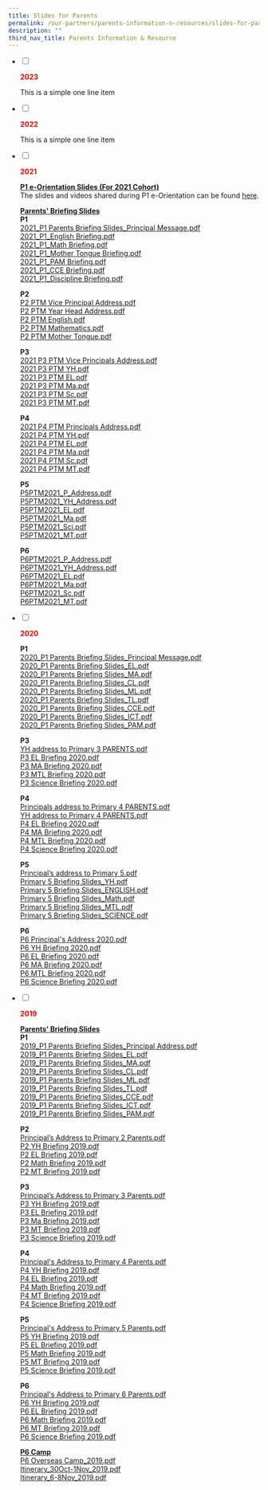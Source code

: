 ```yaml
---
title: Slides for Parents
permalink: /our-partners/parents-information-n-resources/slides-for-parents/
description: ""
third_nav_title: Parents Information & Resource
---
```

<ul class="jekyllcodex_accordion">
<li><input id="accordion1" type="checkbox" /> <label for="accordion1"><p><strong><span style="color: #ff0000;">2023</strong></span></p></label>
<div>
<p>This is a simple one line item</p>
</div>
</li>
<li><input id="accordion2" type="checkbox" /> <label for="accordion2"><p><strong><span style="color: #ff0000;">2022</strong></span></p></label>
<div>
<p>This is a simple one line item</p>
</div>
</li>
<li><input id="accordion3" type="checkbox" /> <label for="accordion3"><p><strong><span style="color: #ff0000;">2021</strong></span></p></label>
<div>
<p><u><strong>P1 e-Orientation Slides (For 2021 Cohort)<br /></strong></u>The slides and videos shared during P1 e-Orientation can be found&nbsp;<a href="https://drive.google.com/drive/folders/1bf_T5sJMjuR8-bhV6o9JanLI_JEw2-F7?usp=sharing" target="_blank" rel="noopener">here</a>.</p>
<p><u></u><strong><u>Parents' Briefing Slides<br /></u></strong><strong>P1<br /></strong><a href="https://www-radinmaspri-moe-edu-sg-admin.cwp.sg/qql/slot/u166/Hidden%20pages/Parents%20Briefing%20Slides/2021/2021_P1%20Parents%20Briefing%20Slides_Principal%20Message.pdf">2021_P1 Parents Briefing Slides_Principal Message.pdf</a><br /><a href="https://www-radinmaspri-moe-edu-sg-admin.cwp.sg/qql/slot/u166/Hidden%20pages/Parents%20Briefing%20Slides/2021/2021_P1_English%20Briefing.pdf">2021_P1_English Briefing.pdf</a><br /><a href="https://www-radinmaspri-moe-edu-sg-admin.cwp.sg/qql/slot/u166/Hidden%20pages/Parents%20Briefing%20Slides/2021/2021_P1_Math%20Briefing.pdf">2021_P1_Math Briefing.pdf</a><br /><a href="https://www-radinmaspri-moe-edu-sg-admin.cwp.sg/qql/slot/u166/Hidden%20pages/Parents%20Briefing%20Slides/2021/2021_P1_Mother%20Tongue%20Briefing.pdf">2021_P1_Mother Tongue Briefing.pdf</a><br /><a href="https://www-radinmaspri-moe-edu-sg-admin.cwp.sg/qql/slot/u166/Hidden%20pages/Parents%20Briefing%20Slides/2021/2021_P1_PAM%20Briefing.pdf">2021_P1_PAM Briefing.pdf</a><br /><a href="https://www-radinmaspri-moe-edu-sg-admin.cwp.sg/qql/slot/u166/Hidden%20pages/Parents%20Briefing%20Slides/2021/2021_P1_CCE%20Briefing.pdf">2021_P1_CCE Briefing.pdf</a><br /><a href="https://www-radinmaspri-moe-edu-sg-admin.cwp.sg/qql/slot/u166/Hidden%20pages/Parents%20Briefing%20Slides/2021/2021_P1_Discipline%20Briefing.pdf">2021_P1_Discipline Briefing.pdf</a></p>
<p><strong>P2<br /></strong><a href="https://www-radinmaspri-moe-edu-sg-admin.cwp.sg/qql/slot/u166/Hidden%20pages/Parents%20Briefing%20Slides/2021/P2/P2%20PTM%20Vice%20Principal%20Address.pdf">P2 PTM Vice Principal Address.pdf</a><br /><a href="https://www-radinmaspri-moe-edu-sg-admin.cwp.sg/qql/slot/u166/Hidden%20pages/Parents%20Briefing%20Slides/2021/P2/P2%20PTM%20Year%20Head%20Address.pdf">P2 PTM Year Head Address.pdf</a><br /><a href="https://www-radinmaspri-moe-edu-sg-admin.cwp.sg/qql/slot/u166/Hidden%20pages/Parents%20Briefing%20Slides/2021/P2/P2%20PTM%20English.pdf">P2 PTM English.pdf</a><br /><a href="https://www-radinmaspri-moe-edu-sg-admin.cwp.sg/qql/slot/u166/Hidden%20pages/Parents%20Briefing%20Slides/2021/P2/P2%20PTM%20Mathematics.pdf">P2 PTM Mathematics.pdf</a><br /><a href="https://www-radinmaspri-moe-edu-sg-admin.cwp.sg/qql/slot/u166/Hidden%20pages/Parents%20Briefing%20Slides/2021/P2/P2%20PTM%20Mother%20Tongue.pdf">P2 PTM Mother Tongue.pdf</a></p>
<p><strong>P3<br /></strong><a href="https://www-radinmaspri-moe-edu-sg-admin.cwp.sg/qql/slot/u166/Hidden%20pages/Parents%20Briefing%20Slides/2021/P3/2021%20P3%20PTM%20Vice%20Principals%20Address.pdf">2021 P3 PTM Vice Principals Address.pdf</a><br /><a href="https://www-radinmaspri-moe-edu-sg-admin.cwp.sg/qql/slot/u166/Hidden%20pages/Parents%20Briefing%20Slides/2021/P3/2021%20P3%20PTM%20YH.pdf">2021 P3 PTM YH.pdf</a><br /><a href="https://www-radinmaspri-moe-edu-sg-admin.cwp.sg/qql/slot/u166/Hidden%20pages/Parents%20Briefing%20Slides/2021/P3/2021%20P3%20PTM%20EL.pdf">2021 P3 PTM EL.pdf</a><br /><a href="https://www-radinmaspri-moe-edu-sg-admin.cwp.sg/qql/slot/u166/Hidden%20pages/Parents%20Briefing%20Slides/2021/P3/2021%20P3%20PTM%20Ma.pdf">2021 P3 PTM Ma.pdf</a><br /><a href="https://www-radinmaspri-moe-edu-sg-admin.cwp.sg/qql/slot/u166/Hidden%20pages/Parents%20Briefing%20Slides/2021/P3/2021%20P3%20PTM%20Sc.pdf">2021 P3 PTM Sc.pdf</a><br /><a href="https://www-radinmaspri-moe-edu-sg-admin.cwp.sg/qql/slot/u166/Hidden%20pages/Parents%20Briefing%20Slides/2021/P3/2021%20P3%20PTM%20MT.pdf">2021 P3 PTM MT.pdf</a></p>
<p><strong>P4<br /></strong><a href="https://www-radinmaspri-moe-edu-sg-admin.cwp.sg/qql/slot/u166/Hidden%20pages/Parents%20Briefing%20Slides/2021/P4/2021%20P4%20PTM%20Principals%20Address.pdf">2021 P4 PTM Principals Address.pdf</a><br /><a href="https://www-radinmaspri-moe-edu-sg-admin.cwp.sg/qql/slot/u166/Hidden%20pages/Parents%20Briefing%20Slides/2021/P4/2021%20P4%20PTM%20YH.pdf">2021 P4 PTM YH.pdf</a><br /><a href="https://www-radinmaspri-moe-edu-sg-admin.cwp.sg/qql/slot/u166/Hidden%20pages/Parents%20Briefing%20Slides/2021/P4/2021%20P4%20PTM%20EL.pdf">2021 P4 PTM EL.pdf</a><br /><a href="https://www-radinmaspri-moe-edu-sg-admin.cwp.sg/qql/slot/u166/Hidden%20pages/Parents%20Briefing%20Slides/2021/P4/2021%20P4%20PTM%20Ma.pdf">2021 P4 PTM Ma.pdf</a><br /><a href="https://www-radinmaspri-moe-edu-sg-admin.cwp.sg/qql/slot/u166/Hidden%20pages/Parents%20Briefing%20Slides/2021/P4/2021%20P4%20PTM%20Sc.pdf">2021 P4 PTM Sc.pdf</a><br /><a href="https://www-radinmaspri-moe-edu-sg-admin.cwp.sg/qql/slot/u166/Hidden%20pages/Parents%20Briefing%20Slides/2021/P4/2021%20P4%20PTM%20MT.pdf">2021 P4 PTM MT.pdf</a></p>
<p><strong>P5<br /></strong><a href="https://www-radinmaspri-moe-edu-sg-admin.cwp.sg/qql/slot/u166/Hidden%20pages/Parents%20Briefing%20Slides/2021/P5/P5PTM2021_P_Address.pdf">P5PTM2021_P_Address.pdf</a><br /><a href="https://www-radinmaspri-moe-edu-sg-admin.cwp.sg/qql/slot/u166/Hidden%20pages/Parents%20Briefing%20Slides/2021/P5/P5PTM2021_YH_Address.pdf">P5PTM2021_YH_Address.pdf</a><br /><a href="https://www-radinmaspri-moe-edu-sg-admin.cwp.sg/qql/slot/u166/Hidden%20pages/Parents%20Briefing%20Slides/2021/P5/P5PTM2021_EL.pdf">P5PTM2021_EL.pdf</a><br /><a href="https://www-radinmaspri-moe-edu-sg-admin.cwp.sg/qql/slot/u166/Hidden%20pages/Parents%20Briefing%20Slides/2021/P5/P5PTM2021_Ma.pdf">P5PTM2021_Ma.pdf</a><br /><a href="https://www-radinmaspri-moe-edu-sg-admin.cwp.sg/qql/slot/u166/Hidden%20pages/Parents%20Briefing%20Slides/2021/P5/P5PTM2021_Sci.pdf">P5PTM2021_Sci.pdf</a><br /><a href="https://www-radinmaspri-moe-edu-sg-admin.cwp.sg/qql/slot/u166/Hidden%20pages/Parents%20Briefing%20Slides/2021/P5/P5PTM2021_MT.pdf">P5PTM2021_MT.pdf</a></p>
<p><strong>P6<br /></strong><a href="https://www-radinmaspri-moe-edu-sg-admin.cwp.sg/qql/slot/u166/Hidden%20pages/Parents%20Briefing%20Slides/2021/P6/P6PTM2021_P_Address.pdf">P6PTM2021_P_Address.pdf</a><br /><a href="https://www-radinmaspri-moe-edu-sg-admin.cwp.sg/qql/slot/u166/Hidden%20pages/Parents%20Briefing%20Slides/2021/P6/P6PTM2021_YH_Address.pdf">P6PTM2021_YH_Address.pdf</a><br /><a href="https://www-radinmaspri-moe-edu-sg-admin.cwp.sg/qql/slot/u166/Hidden%20pages/Parents%20Briefing%20Slides/2021/P6/P6PTM2021_EL.pdf">P6PTM2021_EL.pdf</a><br /><a href="https://www-radinmaspri-moe-edu-sg-admin.cwp.sg/qql/slot/u166/Hidden%20pages/Parents%20Briefing%20Slides/2021/P6/P6PTM2021_Ma.pdf">P6PTM2021_Ma.pdf</a><br /><a href="https://www-radinmaspri-moe-edu-sg-admin.cwp.sg/qql/slot/u166/Hidden%20pages/Parents%20Briefing%20Slides/2021/P6/P6PTM2021_Sc.pdf">P6PTM2021_Sc.pdf</a><br /><a href="https://www-radinmaspri-moe-edu-sg-admin.cwp.sg/qql/slot/u166/Hidden%20pages/Parents%20Briefing%20Slides/2021/P6/P6PTM2021_MT.pdf">P6PTM2021_MT.pdf</a></p>
</div>
</li>
<li><input id="accordion4" type="checkbox" /> <label for="accordion4"><p><strong><span style="color: #ff0000;">2020</strong></span></p></label>
<div>
<p><strong>P1<br /></strong><a href="https://www-radinmaspri-moe-edu-sg-admin.cwp.sg/qql/slot/u166/Partners/Parents%20Infomation/2020/P1%20Parents%20Briefing%20Slides/2020_P1%20Parents%20Briefing%20Slides_Principal%20Message.pdf">2020_P1 Parents Briefing Slides_Principal Message.pdf</a><br /><a href="https://www-radinmaspri-moe-edu-sg-admin.cwp.sg/qql/slot/u166/Partners/Parents%20Infomation/2020/P1%20Parents%20Briefing%20Slides/2020_P1%20Parents%20Briefing%20Slides_EL.pdf">2020_P1 Parents Briefing Slides_EL.pdf</a><br /><a href="https://www-radinmaspri-moe-edu-sg-admin.cwp.sg/qql/slot/u166/Partners/Parents%20Infomation/2020/P1%20Parents%20Briefing%20Slides/2020_P1%20Parents%20Briefing%20Slides_MA.pdf">2020_P1 Parents Briefing Slides_MA.pdf</a><br /><a href="https://www-radinmaspri-moe-edu-sg-admin.cwp.sg/qql/slot/u166/Partners/Parents%20Infomation/2020/P1%20Parents%20Briefing%20Slides/2020_P1%20Parents%20Briefing%20Slides_CL.pdf">2020_P1 Parents Briefing Slides_CL.pdf</a><br /><a href="https://www-radinmaspri-moe-edu-sg-admin.cwp.sg/qql/slot/u166/Partners/Parents%20Infomation/2020/P1%20Parents%20Briefing%20Slides/2020_P1%20Parents%20Briefing%20Slides_ML.pdf">2020_P1 Parents Briefing Slides_ML.pdf</a><br /><a href="https://www-radinmaspri-moe-edu-sg-admin.cwp.sg/qql/slot/u166/Partners/Parents%20Infomation/2020/P1%20Parents%20Briefing%20Slides/2020_P1%20Parents%20Briefing%20Slides_TL.pdf">2020_P1 Parents Briefing Slides_TL.pdf</a><br /><a href="https://www-radinmaspri-moe-edu-sg-admin.cwp.sg/qql/slot/u166/Partners/Parents%20Infomation/2020/P1%20Parents%20Briefing%20Slides/2020_P1%20Parents%20Briefing%20Slides_CCE.pdf">2020_P1 Parents Briefing Slides_CCE.pdf</a><br /><a href="https://www-radinmaspri-moe-edu-sg-admin.cwp.sg/qql/slot/u166/Partners/Parents%20Infomation/2020/P1%20Parents%20Briefing%20Slides/2020_P1%20Parents%20Briefing%20Slides_ICT.pdf">2020_P1 Parents Briefing Slides_ICT.pdf</a><br /><a href="https://www-radinmaspri-moe-edu-sg-admin.cwp.sg/qql/slot/u166/Partners/Parents%20Infomation/2020/P1%20Parents%20Briefing%20Slides/2020_P1%20Parents%20Briefing%20Slides_PAM.pdf">2020_P1 Parents Briefing Slides_PAM.pdf</a>&nbsp;</p>
<p><strong>P3<br /></strong><a href="https://www-radinmaspri-moe-edu-sg-admin.cwp.sg/qql/slot/u166/Hidden%20pages/Parents%20Briefing%20Slides/2020/P3%20PTM/YH%20address%20to%20Primary%203%20PARENTS.pdf">YH address to Primary 3 PARENTS.pdf</a><br /><a href="https://www-radinmaspri-moe-edu-sg-admin.cwp.sg/qql/slot/u166/Hidden%20pages/Parents%20Briefing%20Slides/2020/P3%20PTM/P3%20EL%20Briefing%202020.pdf">P3 EL Briefing 2020.pdf</a><br /><a href="https://www-radinmaspri-moe-edu-sg-admin.cwp.sg/qql/slot/u166/Hidden%20pages/Parents%20Briefing%20Slides/2020/P3%20PTM/P3%20MA%20Briefing%202020.pdf">P3 MA Briefing 2020.pdf</a><br /><a href="https://www-radinmaspri-moe-edu-sg-admin.cwp.sg/qql/slot/u166/Hidden%20pages/Parents%20Briefing%20Slides/2020/P3%20PTM/P3%20MTL%20Briefing%202020.pdf">P3 MTL Briefing 2020.pdf</a><br /><a href="https://www-radinmaspri-moe-edu-sg-admin.cwp.sg/qql/slot/u166/Hidden%20pages/Parents%20Briefing%20Slides/2020/P3%20PTM/P3%20Science%20Briefing%202020.pdf">P3 Science Briefing 2020.pdf</a></p>
<p><strong>P4<br /></strong><a href="https://www-radinmaspri-moe-edu-sg-admin.cwp.sg/qql/slot/u166/Hidden%20pages/Parents%20Briefing%20Slides/2020/P4%20PTM/Principals%20address%20to%20Primary%204%20PARENTS.pdf">Principals address to Primary 4 PARENTS.pdf</a><br /><a href="https://www-radinmaspri-moe-edu-sg-admin.cwp.sg/qql/slot/u166/Hidden%20pages/Parents%20Briefing%20Slides/2020/P4%20PTM/YH%20address%20to%20Primary%204%20PARENTS.pdf">YH address to Primary 4 PARENTS.pdf</a><br /><a href="https://www-radinmaspri-moe-edu-sg-admin.cwp.sg/qql/slot/u166/Hidden%20pages/Parents%20Briefing%20Slides/2020/P4%20PTM/P4%20EL%20Briefing%202020.pdf">P4 EL Briefing 2020.pdf</a><br /><a href="https://www-radinmaspri-moe-edu-sg-admin.cwp.sg/qql/slot/u166/Hidden%20pages/Parents%20Briefing%20Slides/2020/P4%20PTM/P4%20MA%20Briefing%202020.pdf">P4 MA Briefing 2020.pdf</a><br /><a href="https://www-radinmaspri-moe-edu-sg-admin.cwp.sg/qql/slot/u166/Hidden%20pages/Parents%20Briefing%20Slides/2020/P4%20PTM/P4%20MTL%20Briefing%202020.pdf">P4 MTL Briefing 2020.pdf</a><br /><a href="https://www-radinmaspri-moe-edu-sg-admin.cwp.sg/qql/slot/u166/Hidden%20pages/Parents%20Briefing%20Slides/2020/P4%20PTM/P4%20Science%20Briefing%202020.pdf">P4 Science Briefing 2020.pdf</a></p>
<p><strong>P5<br /></strong><a href="https://www-radinmaspri-moe-edu-sg-admin.cwp.sg/qql/slot/u166/Hidden%20pages/Parents%20Briefing%20Slides/2020/P5%20PTM/Principal%E2%80%99s%20address%20to%20Primary%205.pdf">Principal&rsquo;s address to Primary 5.pdf</a><br /><a href="https://www-radinmaspri-moe-edu-sg-admin.cwp.sg/qql/slot/u166/Hidden%20pages/Parents%20Briefing%20Slides/2020/P5%20PTM/Primary%205%20Briefing%20Slides_YH.pdf">Primary 5 Briefing Slides_YH.pdf</a><br /><a href="https://www-radinmaspri-moe-edu-sg-admin.cwp.sg/qql/slot/u166/Hidden%20pages/Parents%20Briefing%20Slides/2020/P5%20PTM/Primary%205%20Briefing%20Slides_ENGLISH.pdf">Primary 5 Briefing Slides_ENGLISH.pdf</a><br /><a href="https://www-radinmaspri-moe-edu-sg-admin.cwp.sg/qql/slot/u166/Hidden%20pages/Parents%20Briefing%20Slides/2020/P5%20PTM/Primary%205%20Briefing%20Slides_Math.pdf">Primary 5 Briefing Slides_Math.pdf</a><br /><a href="https://www-radinmaspri-moe-edu-sg-admin.cwp.sg/qql/slot/u166/Hidden%20pages/Parents%20Briefing%20Slides/2020/P5%20PTM/Primary%205%20Briefing%20Slides_MTL.pdf">Primary 5 Briefing Slides_MTL.pdf</a><br /><a href="https://www-radinmaspri-moe-edu-sg-admin.cwp.sg/qql/slot/u166/Hidden%20pages/Parents%20Briefing%20Slides/2020/P5%20PTM/Primary%205%20Briefing%20Slides_SCIENCE.pdf">Primary 5 Briefing Slides_SCIENCE.pdf</a></p>
<p><strong>P6<br /></strong><a href="https://www-radinmaspri-moe-edu-sg-admin.cwp.sg/qql/slot/u166/Hidden%20pages/Parents%20Briefing%20Slides/2020/P6%20PTM/P6%20Principal/'s%20Address%202020.pdf">P6 Principal's Address 2020.pdf</a><br /><a href="https://www-radinmaspri-moe-edu-sg-admin.cwp.sg/qql/slot/u166/Hidden%20pages/Parents%20Briefing%20Slides/2020/P6%20PTM/P6%20YH%20Briefing%202020.pdf">P6 YH Briefing 2020.pdf</a><br /><a href="https://www-radinmaspri-moe-edu-sg-admin.cwp.sg/qql/slot/u166/Hidden%20pages/Parents%20Briefing%20Slides/2020/P6%20PTM/P6%20EL%20Briefing%202020.pdf">P6 EL Briefing 2020.pdf</a><br /><a href="https://www-radinmaspri-moe-edu-sg-admin.cwp.sg/qql/slot/u166/Hidden%20pages/Parents%20Briefing%20Slides/2020/P6%20PTM/P6%20MA%20Briefing%202020.pdf">P6 MA Briefing 2020.pdf</a><br /><a href="https://www-radinmaspri-moe-edu-sg-admin.cwp.sg/qql/slot/u166/Hidden%20pages/Parents%20Briefing%20Slides/2020/P6%20PTM/P6%20MTL%20Briefing%202020.pdf">P6 MTL Briefing 2020.pdf</a><br /><a href="https://www-radinmaspri-moe-edu-sg-admin.cwp.sg/qql/slot/u166/Hidden%20pages/Parents%20Briefing%20Slides/2020/P6%20PTM/P6%20Science%20Briefing%202020.pdf">P6 Science Briefing 2020.pdf</a></p>
</div>
</li>
<li><input id="accordion5" type="checkbox" /> <label for="accordion5"><p><strong><span style="color: #ff0000;">2019</strong></span></p></label>
<div>
<p><strong><u>Parents' Briefing Slides<br /></u></strong><strong>P1<br /></strong><a href="/files/2019_P1%20Parents%20Briefing%20Slides_Principal%20Address.pdf">2019_P1 Parents Briefing Slides_Principal Address.pdf</a><br /><a href="/files/2019_P1%20Parents%20Briefing%20Slides_EL.pdf">2019_P1 Parents Briefing Slides_EL.pdf</a><br /><a href="/files/2019_P1%20Parents%20Briefing%20Slides_MA.pdf">2019_P1 Parents Briefing Slides_MA.pdf</a>&nbsp;<br /><a href="/files/2019_P1%20Parents%20Briefing%20Slides_CL.pdf">2019_P1 Parents Briefing Slides_CL.pdf</a><br /><a href="/files/2019_P1%20Parents%20Briefing%20Slides_ML.pdf">2019_P1 Parents Briefing Slides_ML.pdf</a>&nbsp;<br /><a href="/files/2019_P1%20Parents%20Briefing%20Slides_TL.pdf">2019_P1 Parents Briefing Slides_TL.pdf</a><br /><a href="/files/2019_P1%20Parents%20Briefing%20Slides_CCE.pdf">2019_P1 Parents Briefing Slides_CCE.pdf</a><br /><a href="/files/2019_P1%20Parents%20Briefing%20Slides_ICT.pdf">2019_P1 Parents Briefing Slides_ICT.pdf</a><br /><a href="/files/2019_P1%20Parents%20Briefing%20Slides_PAM.pdf">2019_P1 Parents Briefing Slides_PAM.pdf</a></p>
<p><strong>P2<br /></strong><a href="/files/Principal%E2%80%99s%20Address%20to%20Primary%202%20Parents.pdf">Principal&rsquo;s Address to Primary 2 Parents.pdf</a><br /><a href="/files/P2%20YH%20Briefing%202019.pdf">P2 YH Briefing 2019.pdf</a><br /><a href="/files/P2%20EL%20Briefing%202019.pdf">P2 EL Briefing 2019.pdf</a><br /><a href="/files/P2%20Math%20Briefing%202019.pdf">P2 Math Briefing 2019.pdf</a><br /><a href="/files/P2%20MT%20Briefing%202019.pdf">P2 MT Briefing 2019.pdf</a></p>
<p><strong>P3<br /></strong><a href="/files/Principal%E2%80%99s%20Address%20to%20Primary%203%20Parents.pdf">Principal&rsquo;s Address to Primary 3 Parents.pdf</a><br /><a href="/files/P3%20YH%20Briefing%202019.pdf">P3 YH Briefing 2019.pdf</a><br /><a href="/files/P3%20EL%20Briefing%202019.pdf">P3 EL Briefing 2019.pdf</a><br /><a href="/files/P3%20Ma%20Briefing%202019.pdf">P3 Ma Briefing 2019.pdf</a><br /><a href="/files/P3%20MT%20Briefing%202019.pdf">P3 MT Briefing 2019.pdf</a><br /><a href="/files/P3%20Science%20Briefing%202019.pdf">P3 Science Briefing 2019.pdf</a></p>
<p><strong>P4<br /></strong><a href="/files/Principal's%20Address%20to%20Primary%204%20Parents.pdf">Principal's Address to Primary 4 Parents.pdf</a><br /><a href="/files/P4%20YH%20Briefing%202019.pdf">P4 YH Briefing 2019.pdf</a><br /><a href="/files/P4%20EL%20Briefing%202019.pdf">P4 EL Briefing 2019.pdf</a><br /><a href="/files/P4%20Math%20Briefing%202019.pdf">P4 Math Briefing 2019.pdf</a><br /><a href="/files/P4%20MT%20Briefing%202019.pdf">P4 MT Briefing 2019.pdf</a><br /><a href="/files/P4%20Science%20Briefing%202019.pdf">P4 Science Briefing 2019.pdf</a></p>
<p><strong>P5<br /></strong><a href="/files/Principal's%20Address%20to%20Primary%205%20Parents.pdf">Principal's Address to Primary 5 Parents.pdf</a><br /><a href="/files/P5%20YH%20Briefing%202019.pdf">P5 YH Briefing 2019.pdf</a><br /><a href="/files/P5%20EL%20Briefing%202019.pdf">P5 EL Briefing 2019.pdf</a><br /><a href="/files/P5%20Math%20Briefing%202019.pdf">P5 Math Briefing 2019.pdf</a><br /><a href="/files/P5%20MT%20Briefing%202019.pdf">P5 MT Briefing 2019.pdf</a><br /><a href="/files/P5%20Science%20Briefing%202019.pdf">P5 Science Briefing 2019.pdf</a></p>
<p><strong>P6<br /></strong><a href="/files/Principal's%20Address%20to%20Primary%206%20Parents.pdf">Principal's Address to Primary 6 Parents.pdf</a><br /><a href="/files/P6%20YH%20Briefing%202019.pdf">P6 YH Briefing 2019.pdf</a><br /><a href="/files/P6%20EL%20Briefing%202019.pdf">P6 EL Briefing 2019.pdf</a><br /><a href="/files/P6%20Math%20Briefing%202019.pdf">P6 Math Briefing 2019.pdf</a><br /><a href="/files/P6%20MT%20Briefing%202019.pdf">P6 MT Briefing 2019.pdf</a><br /><a href="/files/P6%20PTM/P6%20Science%20Briefing%202019.pdf">P6 Science Briefing 2019.pdf</a></p>
<p><strong><u>P6 Camp<br /></u></strong><a href="/files/P6%20Overseas%20Camp_2019.pdf">P6 Overseas Camp_2019.pdf</a><br /><a href="/files/Itinerary_30Oct-1Nov_2019.pdf">Itinerary_30Oct-1Nov_2019.pdf</a><br /><a href="/files/Itinerary_6-8Nov_2019.pdf">Itinerary_6-8Nov_2019.pdf</a></p>
</div>
</li>
</ul>